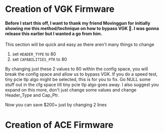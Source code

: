 # Creation of VGK Firmware

#### Before I start this off, I want to thank my friend Movinggun for initially showing me this method/technique on how to bypass VGK 💖. I was gonna release this earlier but I wanted a go from him.

This section will be quick and easy as there aren't many things to change

1. set `HEADER_TYPE` to 80
2. set `CAPABILITIES_PTR` to 80

By changing just these 2 values to 80 within the config space, you will break the config space and allow us to bypass VGK. If you do a speed test, tiny pcie tlp algo might be selected, this is for you to fix. Go NULL some stuff out in the cfg space till tiny pcie tlp algo goes away. I also suggest you expand on this more, don't just change some values and change Header_Type and Cap_Ptr.

Now you can save $200+ just by changing 2 lines

# Creation of ACE Firmware
